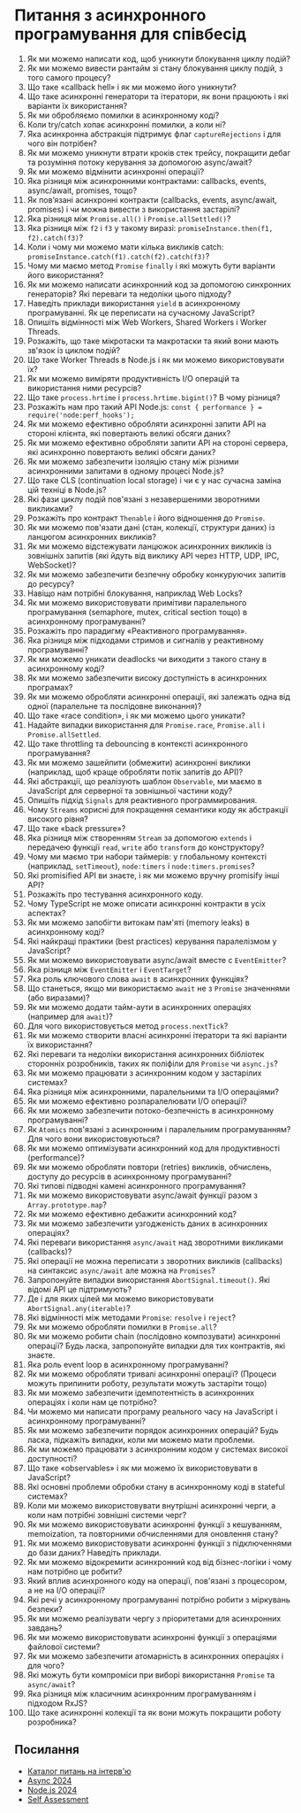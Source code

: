 # Питання з асинхронного програмування для співбесід

1. Як ми можемо написати код, щоб уникнути блокування циклу подій?
2. Як ми можемо вивести рантайм зі стану блокування циклу подій, з того самого процесу?
3. Що таке «callback hell» і як ми можемо його уникнути?
4. Що таке асинхронні генератори та ітератори, як вони працюють і які варіанти їх використання?
5. Як ми обробляємо помилки в асинхронному коді?
6. Коли try/catch хопає асинхронні помилки, а коли ні?
7. Яка асинхронна абстракція підтримує флаг `captureRejections` і для чого він потрібен?
8. Як ми можемо уникнути втрати кроків стек трейсу, покращити дебаг та розуміння потоку керування за допомогою async/await?
9. Як ми можемо відмінити асинхронні операції?
10. Яка різниця між асинхронними контрактами: callbacks, events, async/await, promises, тощо?
11. Як пов’язані асинхронні контракти (callbacks, events, async/await, promises) і чи можна вивести з використання застарілі?
12. Яка різниця між `Promise.all()` і `Promise.allSettled()`?
13. Яка різниця між `f2` і `f3` у такому виразі: `promiseInstance.then(f1, f2).catch(f3)`?
14. Коли і чому ми можемо мати кілька викликів catch: `promiseInstance.catch(f1).catch(f2).catch(f3)`?
15. Чому ми маємо метод `Promise` `finally` і які можуть бути варіанти його використання?
16. Як ми можемо написати асинхронний код за допомогою синхронних генераторів? Які переваги та недоліки цього підходу?
17. Наведіть приклади використання `yield` в асинхронному програмуванні. Як це переписати на сучасному JavaScript?
18. Опишіть відмінності між Web Workers, Shared Workers і Worker Threads.
19. Розкажіть, що таке мікротаски та макротаски та який вони мають зв'язок із циклом подій?
20. Що таке Worker Threads в Node.js і як ми можемо використовувати їх?
21. Як ми можемо виміряти продуктивність I/O операцій та використання ними ресурсів?
22. Що таке `process.hrtime` і `process.hrtime.bigint()`? В чому різниця?
23. Розкажіть нам про такий API Node.js: `const { performance } = require('node:perf_hooks');`
24. Як ми можемо ефективно обробляти асинхронні запити API на стороні клієнта, які повертають великі обсяги даних?
25. Як ми можемо ефективно обробляти запити API на стороні сервера, які асинхронно повертають великі обсяги даних?
26. Як ми можемо забезпечити ізоляцію стану між різними асинхронними запитами в одному процесі Node.js?
27. Що таке CLS (continuation local storage) і чи є у нас сучасна заміна цій техніці в Node.js?
28. Які фази циклу подій пов'язані з незавершеними зворотними викликами?
29. Розкажіть про контракт `Thenable` і його відношення до `Promise`.
30. Як ми можемо пов'язати дані (стан, колекції, структури даних) із ланцюгом асинхронних викликів?
31. Як ми можемо відстежувати ланцюжок асинхронних викликів із зовнішніх запитів (які йдуть від виклику API через HTTP, UDP, IPC, WebSocket)?
32. Як ми можемо забезпечити безпечну обробку конкуруючих запитів до ресурсу?
33. Навіщо нам потрібні блокування, наприклад Web Locks?
34. Як ми можемо використовувати примітиви паралельного програмування (semaphore, mutex, critical section тощо) в асинхронному програмуванні?
35. Розкажіть про парадигму «Реактивного програмування».
36. Яка різниця між підходами стримов и сигналів у реактивному програмуванні?
37. Як ми можемо уникати deadlocks чи виходити з такого стану в асинхронному коді?
38. Як ми можемо забезпечити високу доступність в асинхронних програмах?
39. Як ми можемо обробляти асинхронні операції, які залежать одна від одної (паралельне та послідовне виконання)?
40. Що таке «race condition», і як ми можемо цього уникати?
41. Надайте випадки використання для `Promise.race`, `Promise.all` і `Promise.allSettled`.
42. Що таке throttling та debouncing в контексті асинхронного програмування?
43. Як ми можемо зашейпити (обмежити) асинхронні виклики (наприклад, щоб краще обробляти потік запитів до API)?
44. Які абстракції, що реалізують шаблон `Observable`, ми маємо в JavaScript для серверної та зовнішньої частини коду?
45. Опишіть підхід `Signals` для реактивного программирования.
46. Чому `Streams` корисні для покращення семантики коду як абстракції високого рівня?
47. Що таке «back pressure»?
48. Яка різниця між створенням `Stream` за допомогою `extends` і передачею функції `read`, `write` або `transform` до конструктору?
49. Чому ми маємо три набори таймерів: у глобальному контексті (наприклад, `setTimeout`), `node:timers` і `node:timers.promises`?
50. Які promisified API ви знаєте, і як ми можемо вручну promisify інші API?
51. Розкажіть про тестування асинхронного коду.
52. Чому TypeScript не може описати асинхронні контракти в усіх аспектах?
53. Як ми можемо запобігти витокам пам'яті (memory leaks) в асинхронному коді?
54. Які найкращі практики (best practices) керування паралелізмом у JavaScript?
55. Як ми можемо використовувати async/await вместе с `EventEmitter`?
56. Яка різниця між `EventEmitter` і `EventTarget`?
57. Яка роль ключового слова `await` в асинхронних функціях?
58. Що станеться, якщо ми використаємо `await` не з `Promise` значеннями (або виразами)?
59. Як ми можемо додати тайм-аути в асинхронних операціях (например для `await`)?
60. Для чого використовується метод `process.nextTick`?
61. Як ми можемо створити власні асинхронні ітератори та які варіанти їх використання?
62. Які переваги та недоліки використання асинхронних бібліотек сторонніх розробників, таких як поліфіли для `Promise` чи `async.js`?
63. Як ми можемо працювати з асинхронним кодом у застарілих системах?
64. Яка різниця між асинхронними, паралельними та I/O операціями?
65. Як ми можемо ефективно розпаралелювати I/O операції?
66. Як ми можемо забезпечити потоко-безпечність в асинхронному програмуванні?
67. Як `Atomics` пов'язані з асинхронним і паралельним програмуванням? Для чого вони використовуються?
68. Як ми можемо оптимізувати асинхронний код для продуктивності (performance)?
69. Як ми можемо обробляти повтори (retries) викликів, обчислень, доступу до ресурсів в асинхронному програмуванні?
70. Які типові підводні камені асинхронного програмування?
71. Як ми можемо використовувати async/await функції разом з `Array.prototype.map`?
72. Як ми можемо ефективно дебажити асинхронний код?
73. Як ми можемо забезпечити узгодженість даних в асинхронних операціях?
74. Які переваги використання `async/await` над зворотними викликами (callbacks)?
75. Які операції не можна переписати з зворотних викликів (callbacks) на синтаксис `async/await` але можна на `Promises`?
76. Запропонуйте випадки використання `AbortSignal.timeout()`. Які відомі API це підтримують?
77. Де і для яких цілей ми можемо використовувати `AbortSignal.any(iterable)`?
78. Які відмінності між методами `Promise`: `resolve` і `reject`?
79. Як ми можемо обробляти помилки в `Promise.all`?
80. Як ми можемо робити chain (послідовно композувати) асинхронні операції? Будь ласка, запропонуйте випадки для тих контрактів, які знаєте.
81. Яка роль event loop в асинхронному програмуванні?
82. Як ми можемо обробляти тривалі асинхронні операції? (Процеси можуть припинити роботу, результати можуть застаріти тощо)
83. Як ми можемо забезпечити ідемпотентність в асинхронних операціях і коли нам це потрібно?
84. Чи можемо ми написати програму реального часу на JavaScript і асинхронному програмуванні?
85. Як ми можемо забезпечити порядок асинхронних операцій? Будь ласка, підкажіть випадки, коли ми можемо мати проблеми.
86. Як ми можемо працювати з асинхронним кодом у системах високої доступності?
87. Що таке «observables» і як ми можемо їх використовувати в JavaScript?
88. Які основні проблеми обробки стану в асинхронному коді в stateful системах?
89. Коли ми можемо використовувати внутрішні асинхронні черги, а коли нам потрібні зовнішні системи черг?
90. Як ми можемо використовувати асинхронні функції з кешуванням, memoization, та повторними обчисленнями для оновлення стану?
91. Як ми можемо використовувати асинхронні функції з підключеннями до бази даних? Наведіть приклади.
92. Як ми можемо відокремити асинхронний код від бізнес-логіки і чому нам потрібно це робити?
93. Який вплив асинхронного коду на операції, пов'язані з процесором, а не на I/O операції?
94. Які речі у асинхронному програмуванні потрібно робити з міркувань безпеки?
95. Як ми можемо реалізувати чергу з пріоритетами для асинхронних завдань?
96. Як ми можемо використовувати асинхронні функції з операціями файлової системи?
97. Як ми можемо забезпечити атомарність в асинхронних операціях і для чого?
98. Які можуть бути компроміси при виборі використання `Promise` та `async/await`?
99. Яка різниця між класичним асинхронним програмуванням і підходом RxJS?
100. Що таке асинхронні колекції та як вони можуть покращити роботу розробника?

## Посилання

- [ Каталог питань на інтерв'ю](https://github.com/tshemsedinov/Interview-Questions)
- [ Async 2024](https://github.com/HowProgrammingWorks/Index/blob/master/Courses/Async-2024.md)
- [ Node.js 2024](https://github.com/HowProgrammingWorks/Index/blob/master/Courses/NodeJS-2024.md)
- [ Self Assessment](https://github.com/HowProgrammingWorks/SelfAssessment)
